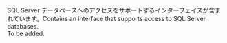 <Namespace Name="Microsoft.Azure.Management.Sql.Fluent.SqlServer.Databases">
  <Docs>
    <summary><span data-ttu-id="1fb50-101">SQL Server データベースへのアクセスをサポートするインターフェイスが含まれています。</span><span class="sxs-lookup"><span data-stu-id="1fb50-101">Contains an interface that supports access to SQL Server databases.</span></span></summary> 
    <remarks>To be added.</remarks>
  </Docs>
</Namespace>
